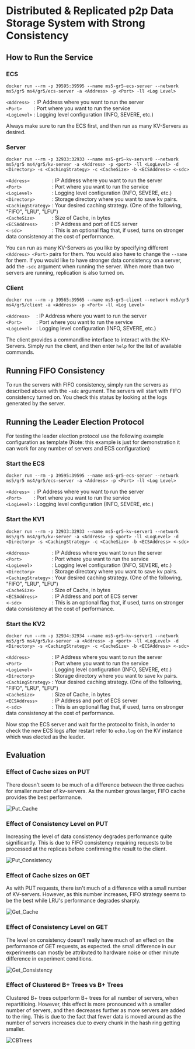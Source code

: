 # Distributed & Replicated p2p Data Storage System with Strong Consistency

## How to Run the Service

### ECS
```docker run --rm -p 39595:39595 --name ms5-gr5-ecs-server --network ms5/gr5 ms4/gr5/ecs-server -a <Address> -p <Port> -ll <Log Level>```

```<Address> ```   : IP Address where you want to run the server  
```<Port>    ```      : Port where you want to run the service  
```<LogLevel>```  : Logging level configuration (INFO, SEVERE, etc.)

Always make sure to run the ECS first, and then run as many KV-Servers as desired.

### Server
```docker run --rm -p 32933:32933 --name ms5-gr5-kv-server0 --network ms5/gr5 ms4/gr5/kv-server -a <Address> -p <port> -ll <LogLevel> -d <Directory> -s <CachingStrategy> -c <CacheSize> -b <ECSAddress> <-sdc>```

```<Address>        ```   : IP Address where you want to run the server  
```<Port>           ```   : Port where you want to run the service  
```<LogLevel>       ```  : Logging level configuration (INFO, SEVERE, etc.)  
```<Directory>      ```   : Storage directory where you want to save kv pairs.  
```<CachingStrategy>```   : Your desired caching strategy. (One of the following, "FIFO", "LRU", "LFU")  
```<CacheSize>      ```  : Size of Cache, in bytes  
```<ECSAddress>     ```   : IP Address and port of ECS server  
```<-sdc>           ```   : This is an optional flag that, if used, turns on stronger data consistency at the cost of performance.

You can run as many KV-Servers as you like by specifying different ```<Address> <Port>``` pairs for them. You would also have to change the ```--name``` for them. If you would like to have stronger data consistency on a server, add the ```-sdc``` argument when running the server. When more than two servers are running, replication is also turned on.

### Client

```docker run --rm -p 39565:39565 --name ms5-gr5-client --network ms5/gr5 ms4/gr5/client -a <Address> -p <Port> -ll <Log Level>```

```<Address>  ```   : IP Address where you want to run the server  
```<Port>     ```   : Port where you want to run the service  
```<LogLevel> ```  : Logging level configuration (INFO, SEVERE, etc.)

The client provides a commandline interface to interact with the KV-Servers. Simply run the client, and then enter ```help``` for the list of available commands.

## Running FIFO Consistency

To run the servers with FIFO consistency, simply run the servers as described above with the ```-sdc``` argument. The servers will start with FIFO consistency turned on. You check this status by looking at the logs generated by the server.

## Running the Leader Election Protocol
For testing the leader election protocol use the following example configuration
as template (Note: this example is just for demonstration it can work for any number
of servers and ECS configuration)

### Start the ECS

```docker run --rm -p 39595:39595 --name ms5-gr5-ecs-server --network ms5/gr5 ms4/gr5/ecs-server -a <Address> -p <Port> -ll <Log Level>```

```<Address> ```   : IP Address where you want to run the server  
```<Port>    ```      : Port where you want to run the service  
```<LogLevel>```  : Logging level configuration (INFO, SEVERE, etc.)

### Start the KV1

```docker run --rm -p 32933:32933 --name ms5-gr5-kv-server1 --network ms5/gr5 ms4/gr5/kv-server -a <Address> -p <port> -ll <LogLevel> -d <Directory> -s <CachingStrategy> -c <CacheSize> -b <ECSAddress> <-sdc>```

```<Address>        ```   : IP Address where you want to run the server  
```<Port>           ```   : Port where you want to run the service  
```<LogLevel>       ```  : Logging level configuration (INFO, SEVERE, etc.)  
```<Directory>      ```   : Storage directory where you want to save kv pairs.  
```<CachingStrategy>```   : Your desired caching strategy. (One of the following, "FIFO", "LRU", "LFU")  
```<CacheSize>      ```  : Size of Cache, in bytes  
```<ECSAddress>     ```   : IP Address and port of ECS server  
```<-sdc>           ```   : This is an optional flag that, if used, turns on stronger data consistency at the cost of performance.

### Start the KV2

```docker run --rm -p 32934:32934 --name ms5-gr5-kv-server1 --network ms5/gr5 ms4/gr5/kv-server -a <Address> -p <port> -ll <LogLevel> -d <Directory> -s <CachingStrategy> -c <CacheSize> -b <ECSAddress> <-sdc>```

```<Address>        ```   : IP Address where you want to run the server  
```<Port>           ```   : Port where you want to run the service  
```<LogLevel>       ```  : Logging level configuration (INFO, SEVERE, etc.)  
```<Directory>      ```   : Storage directory where you want to save kv pairs.  
```<CachingStrategy>```   : Your desired caching strategy. (One of the following, "FIFO", "LRU", "LFU")  
```<CacheSize>      ```  : Size of Cache, in bytes  
```<ECSAddress>     ```   : IP Address and port of ECS server  
```<-sdc>           ```   : This is an optional flag that, if used, turns on stronger data consistency at the cost of performance.


Now stop the ECS server and wait for the protocol to finish, in order to check the new
ECS logs after restart refer to ```echo.log``` on the KV instance which was elected as
the leader.

## Evaluation

### Effect of Cache sizes on PUT

There doesn't seem to be much of a difference between the three
caches for smaller number of kv-servers. As the number grows
larger, FIFO cache provides the best performance.

![Put_Cache](/Images/Put-Cache.png)

### Effect of Consistency Level on PUT

Increasing the level of data consistency degrades performance
quite significantly. This is due to FIFO consistency requiring
requests to be processed at the replicas before confirming the
result to the client.

![Put_Consistency](/Images/Put-Consistency.png)

### Effect of Cache sizes on GET

As with PUT requests, there isn't much of a difference with a
small number of KV-servers. However, as this number increases,
FIFO strategy seems to be the best while LRU's performance
degrades sharply.

![Get_Cache](/Images/Get-Cache.png)

### Effect of Consistency Level on GET

The level on consistency doesn't really have much of an effect
on the performance of GET requests, as expected. the small
difference in our experiments can mostly be attributed to
hardware noise or other minute difference in experiment conditions.

![Get_Consistency](/Images/Get-Consistency.png)

### Effect of Clustered B+ Trees vs B+ Trees

Clustered B+ trees outperform B+ trees for all number of servers, when repartitioing. 
However, this effect is more pronounced with a smaller number of 
servers, and then decreases further as more servers are added to the 
ring. This is due to the fact that fewer data is moved around as 
the number of servers increases due to every chunk in the hash ring 
getting smaller.

![CBTrees](/Images/CBTrees.png)